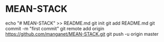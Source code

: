 # MEAN-STACK

echo "# MEAN-STACK" >> README.md
git init
git add README.md
git commit -m "first commit"
git remote add origin https://github.com/manganet/MEAN-STACK.git
git push -u origin master
